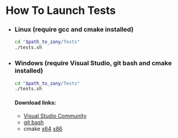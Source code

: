 # How To Launch Tests

- ### Linux (require gcc and cmake installed)
	``` bash
	cd "$path_to_zany/Tests"
	./tests.sh
	```
- ### Windows (require Visual Studio, git bash and cmake installed)
	``` bash
	cd "$path_to_zany/Tests"
	./tests.sh
	```
	#### Download links:
	- [Visual Studio Community](https://visualstudio.microsoft.com/fr/vs/community/)
	- [git bash](https://gitforwindows.org/)
	- cmake [x64](https://github.com/Kitware/CMake/releases/download/v3.13.3/cmake-3.13.3-win64-x64.msi) [x86](https://github.com/Kitware/CMake/releases/download/v3.13.3/cmake-3.13.3-win32-x86.msi)